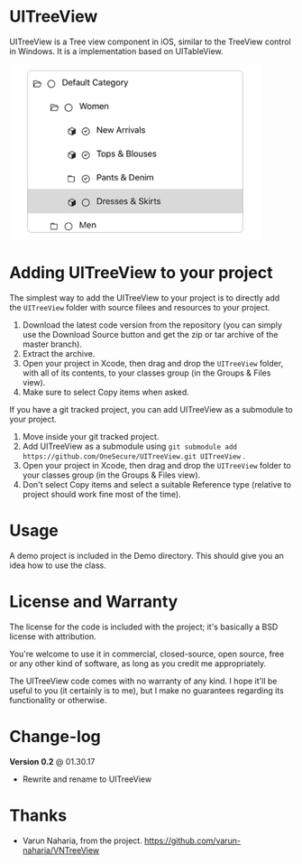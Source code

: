 UITreeView
===========

UITreeView is a Tree view component in iOS, similar to the TreeView control in Windows. It is a implementation based on UITableView.

<img src="sample.png" />

Adding UITreeView to your project
====================================

The simplest way to add the UITreeView to your project is to directly add the `UITreeView` folder with source filees and resources to your project.

1. Download the latest code version from the repository (you can simply use the Download Source button and get the zip or tar archive of the master branch).
2. Extract the archive.
3. Open your project in Xcode, then drag and drop the `UITreeView` folder, with all of its contents, to your classes group (in the Groups & Files view). 
4. Make sure to select Copy items when asked. 

If you have a git tracked project, you can add UITreeView as a submodule to your project. 

1. Move inside your git tracked project.
2. Add UITreeView as a submodule using `git submodule add https://github.com/OneSecure/UITreeView.git UITreeView` .
3. Open your project in Xcode, then drag and drop the `UITreeView` folder to your classes group (in the Groups & Files view). 
4. Don't select Copy items and select a suitable Reference type (relative to project should work fine most of the time). 

Usage
=====

A demo project is included in the Demo directory. This should give you an idea how to use the class. 

License and Warranty
====================

The license for the code is included with the project; it's basically a BSD license with attribution.

You're welcome to use it in commercial, closed-source, open source, free or any other kind of software, as long as you credit me appropriately.

The UITreeView code comes with no warranty of any kind. I hope it'll be useful to you (it certainly is to me), but I make no guarantees regarding its functionality or otherwise.


Change-log
==========

**Version 0.2** @ 01.30.17

- Rewrite and rename to UITreeView


Thanks
======

* Varun Naharia, from the project. https://github.com/varun-naharia/VNTreeView

